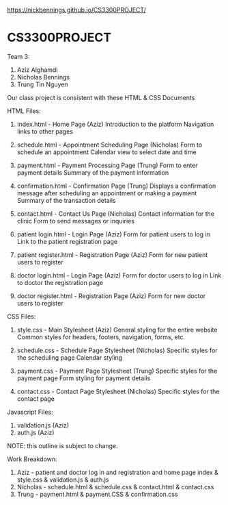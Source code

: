 https://nickbennings.github.io/CS3300PROJECT/ 
# CS3300PROJECT

Team 3: 
1. Aziz Alghamdi
2. Nicholas Bennings
3. Trung Tin Nguyen

Our class project is consistent with these HTML & CSS Documents

HTML Files:
1. index.html - Home Page (Aziz)
Introduction to the platform
Navigation links to other pages

2. schedule.html - Appointment Scheduling Page (Nicholas)
Form to schedule an appointment
Calendar view to select date and time

3. payment.html - Payment Processing Page (Trung)
Form to enter payment details
Summary of the payment information

4. confirmation.html - Confirmation Page (Trung)
Displays a confirmation message after scheduling an appointment or making a payment
Summary of the transaction details

5. contact.html - Contact Us Page (Nicholas)
Contact information for the clinic
Form to send messages or inquiries

6. patient login.html  - Login Page (Aziz)
Form for patient users to log in
Link to the patient registration page

7. patient register.html - Registration Page (Aziz)
Form for new patient users to register

8. doctor login.html  - Login Page (Aziz)
Form for doctor users to log in
Link to doctor the registration page

9. doctor register.html - Registration Page (Aziz)
Form for new doctor users to register

CSS Files: 
1. style.css - Main Stylesheet (Aziz)
General styling for the entire website
Common styles for headers, footers, navigation, forms, etc.

2. schedule.css - Schedule Page Stylesheet (Nicholas)
Specific styles for the scheduling page
Calendar styling

3. payment.css - Payment Page Stylesheet (Trung)
Specific styles for the payment page
Form styling for payment details

4. contact.css - Contact Page Stylesheet (Nicholas)
Specific styles for the contact page


Javascript Files:
1. validation.js (Aziz)
2. auth.js (Aziz)
   
NOTE: this outline is subject to change. 

Work Breakdown:
1. Aziz - patient and doctor log in and registration and home page index & style.css & validation.js & auth.js
2. Nicholas - schedule.html & schedule.css & contact.html & contact.css
3. Trung - payment.html & payment.CSS & confirmation.css 
